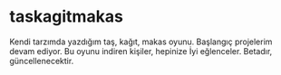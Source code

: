 # taskagitmakas
Kendi tarzımda yazdığım taş, kağıt, makas oyunu. 
Başlangıç projelerim devam ediyor. 
Bu oyunu indiren kişiler, hepinize İyi eğlenceler.
Betadır, güncellenecektir.
